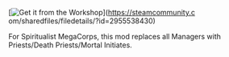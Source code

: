 [![Get it from the Workshop](https://img.shields.io/badge/steam-%23000000.svg?style=for-the-badge&logo=steam&logoColor=white)](https://steamcommunity.c
om/sharedfiles/filedetails/?id=2955538430)

For Spiritualist MegaCorps, this mod replaces all Managers with Priests/Death Priests/Mortal Initiates.
